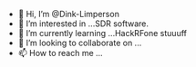 - 👋 Hi, I’m @Dink-Limperson
- 👀 I’m interested in ...SDR software.
- 🌱 I’m currently learning ...HackRFone stuuuff
- 💞️ I’m looking to collaborate on ...
- 📫 How to reach me ...

<!---
Dink-Limperson/Dink-Limperson is a ✨ special ✨ repository because its `README.md` (this file) appears on your GitHub profile.
You can click the Preview link to take a look at your changes.
--->
